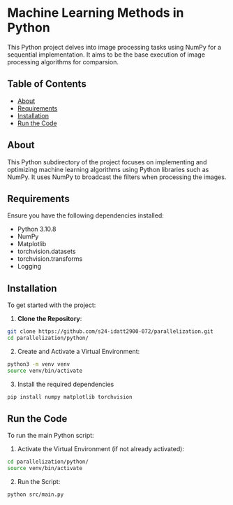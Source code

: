 # Machine Learning Methods in Python

This Python project delves into image processing tasks using NumPy for a sequential implementation. It aims to be the base execution of image processing algorithms for comparsion.


## Table of Contents
- [About](#about)
- [Requirements](#requirements)
- [Installation](#installation)
- [Run the Code](#run-the-code)

## About
This Python subdirectory of the project focuses on implementing and optimizing machine learning algorithms using Python libraries such as NumPy. It uses NumPy to broadcast the filters when processing the images. 

## Requirements
Ensure you have the following dependencies installed:
- Python 3.10.8
- NumPy
- Matplotlib
- torchvision.datasets
- torchvision.transforms
- Logging

## Installation
To get started with the project:

1.  **Clone the Repository**:
```bash
git clone https://github.com/s24-idatt2900-072/parallelization.git
cd parallelization/python/
```

2. Create and Activate a Virtual Environment:
```bash
python3 -m venv venv
source venv/bin/activate
```

3. Install the required dependencies
```bash
pip install numpy matplotlib torchvision
```

## Run the Code
To run the main Python script:

1. Activate the Virtual Environment (if not already activated):
```bash
cd parallelization/python/
source venv/bin/activate
```

2. Run the Script:
```bash
python src/main.py
```
